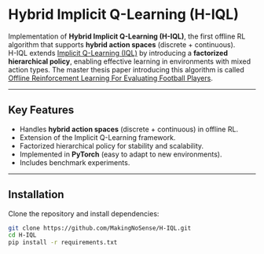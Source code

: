 # Hybrid Implicit Q-Learning (H-IQL)

Implementation of **Hybrid Implicit Q-Learning (H-IQL)**, the first offline RL algorithm that supports **hybrid action spaces** (discrete + continuous).  
H-IQL extends [Implicit Q-Learning (IQL)](https://arxiv.org/abs/2110.06169) by introducing a **factorized hierarchical policy**, enabling effective learning in environments with mixed action types. The master thesis paper introducing this algorithm is called [Offline Reinforcement Learning For Evaluating Football Players](https://www.diva-portal.org/smash/record.jsf?pid=diva2%3A1989318&dswid=6275).

---

## Key Features
- Handles **hybrid action spaces** (discrete + continuous) in offline RL.
- Extension of the Implicit Q-Learning framework.
- Factorized hierarchical policy for stability and scalability.
- Implemented in **PyTorch** (easy to adapt to new environments).
- Includes benchmark experiments.

---

## Installation
Clone the repository and install dependencies:

```bash
git clone https://github.com/MakingNoSense/H-IQL.git
cd H-IQL
pip install -r requirements.txt
